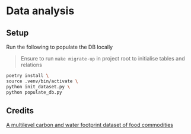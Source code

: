 # Data analysis

## Setup

Run the following to populate the DB locally

> Ensure to run `make migrate-up` in project root to initialise tables and relations

```sh
poetry install \
source .venv/bin/activate \
python init_dataset.py \
python populate_db.py
```

## Credits

[A multilevel carbon and water footprint dataset of food commodities](https://doi.org/10.1038/s41597-021-00909-8)
